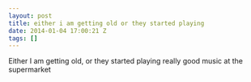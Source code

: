 ```yaml
---
layout: post
title: either i am getting old or they started playing
date: 2014-01-04 17:00:21 Z
tags: []
---
```

Either I am getting old, or they started playing really good music at the supermarket

